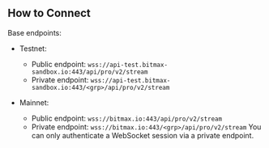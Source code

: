 ## How to Connect

Base endpoints:

* Testnet: 
  * Public endpoint: `wss://api-test.bitmax-sandbox.io:443/api/pro/v2/stream`
  * Private endpoint: `wss://api-test.bitmax-sandbox.io:443/<grp>/api/pro/v2/stream`
  
* Mainnet:
  * Public endpoint: `wss://bitmax.io:443/api/pro/v2/stream`
  * Private endpoint: `wss://bitmax.io:443/<grp>/api/pro/v2/stream`
You can only authenticate a WebSocket session via a private endpoint.
